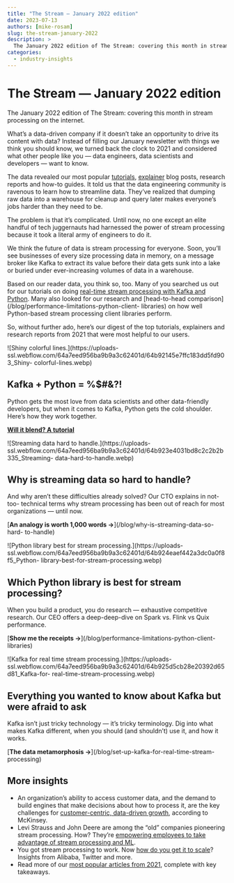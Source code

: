 ```yaml
---
title: "The Stream — January 2022 edition"
date: 2023-07-13
authors: [mike-rosam]
slug: the-stream-january-2022
description: >
  The January 2022 edition of The Stream: covering this month in stream processing on the internet.
categories:
  - industry-insights
---
```


# The Stream — January 2022 edition

The January 2022 edition of The Stream: covering this month in stream processing on the internet.

<!-- more -->

What’s a data-driven company if it doesn’t take an opportunity to drive its
content with data? Instead of filling our January newsletter with things we
think you should know, we turned back the clock to 2021 and considered what
other people like you — data engineers, data scientists and developers — want
to know.

The data revealed our most popular [tutorials](/blog-category/tutorial),
[explainer](/blog-category/explainer) blog posts, research reports and how-to
guides. It told us that the data engineering community is ravenous to learn
how to streamline data. They’ve realized that dumping raw data into a
warehouse for cleanup and query later makes everyone’s jobs harder than they
need to be.

The problem is that it’s complicated. Until now, no one except an elite
handful of tech juggernauts had harnessed the power of stream processing
because it took a literal army of engineers to do it.

We think the future of data is stream processing for everyone. Soon, you’ll
see businesses of every size processing data in memory, on a message broker
like Kafka to extract its value before their data gets sunk into a lake or
buried under ever-increasing volumes of data in a warehouse.

Based on our reader data, you think so, too. Many of you searched us out for
our tutorials on doing [real-time stream processing with Kafka and
Python](/blog/kafka-python-example). Many also looked for our research and
[head-to-head comparison](/blog/performance-limitations-python-client-
libraries) on how well Python-based stream processing client libraries
perform.

So, without further ado, here’s our digest of the top tutorials, explainers
and research reports from 2021 that were most helpful to our users.  

![Shiny colorful lines.](https://uploads-
ssl.webflow.com/64a7eed956ba9b9a3c62401d/64b92145e7ffc183dd5fd903_Shiny-
colorful-lines.webp)

## Kafka + Python = %$#&?!

Python gets the most love from data scientists and other data-friendly
developers, but when it comes to Kafka, Python gets the cold shoulder. Here’s
how they work together.  

[**Will it blend? A tutorial**](/blog/kafka-python-example)

![Streaming data hard to handle.](https://uploads-
ssl.webflow.com/64a7eed956ba9b9a3c62401d/64b923e4031bd8c2c2b2b335_Streaming-
data-hard-to-handle.webp)

## Why is streaming data so hard to handle?

And why aren’t these difficulties already solved? Our CTO explains in not-too-
technical terms why stream processing has been out of reach for most
organizations — until now.

[**An analogy is worth 1,000 words →**](/blog/why-is-streaming-data-so-hard-
to-handle)

![Python library best for stream processing.](https://uploads-
ssl.webflow.com/64a7eed956ba9b9a3c62401d/64b924eaef442a3dc0a0f8f5_Python-
library-best-for-stream-processing.webp)

## Which Python library is best for stream processing?

When you build a product, you do research — exhaustive competitive research.
Our CEO offers a deep-deep-dive on Spark vs. Flink vs Quix performance.

[**Show me the receipts →**](/blog/performance-limitations-python-client-
libraries)

![Kafka for real time stream processing.](https://uploads-
ssl.webflow.com/64a7eed956ba9b9a3c62401d/64b925d5cb28e20392d65d81_Kafka-for-
real-time-stream-processing.webp)

## Everything you wanted to know about Kafka but were afraid to ask

Kafka isn’t just tricky technology — it’s tricky terminology. Dig into what
makes Kafka different, when you should (and shouldn’t) use it, and how it
works.

[**The data metamorphosis →**](/blog/set-up-kafka-for-real-time-stream-
processing)

## More insights

  * An organization’s ability to access customer data, and the demand to build engines that make decisions about how to process it, are the key challenges for [customer-centric, data-driven growth](/blog/three-ways-customer-centric-companies-are-using-real-time-data), according to McKinsey.
  * Levi Strauss and John Deere are among the “old” companies pioneering stream processing. How? They’re [empowering employees to take advantage of stream processing and ML](/blog/empower-employees-real-time-data).
  * You got stream processing to work. Now [how do you get it to scale](/blog/scaling-stream-processing)? Insights from Alibaba, Twitter and more.
  * Read more of our [most popular articles from 2021](/blog/data-stream-processing-review-2021), complete with key takeaways.





